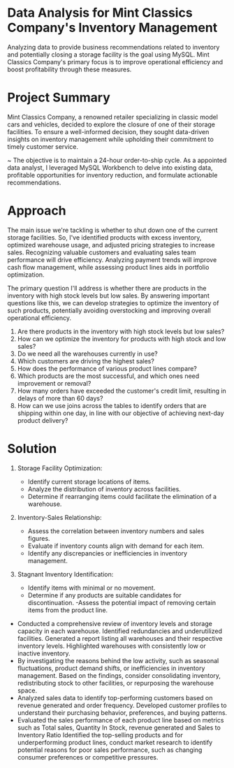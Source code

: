 # Data Analysis for Mint Classics Company's Inventory Management
Analyzing data to provide business recommendations related to inventory and potentially closing a storage facility is the goal using MySQL. Mint Classics Company's primary focus is to improve operational efficiency and boost profitability through these measures.

# Project Summary
Mint Classics Company, a renowned retailer specializing in classic model cars and vehicles, decided to explore the closure of one of their storage facilities. To ensure a well-informed decision, they sought data-driven insights on inventory management while upholding their commitment to timely customer service. 

~ The objective is to maintain a 24-hour order-to-ship cycle. As a appointed data analyst, I leveraged MySQL Workbench to delve into existing data, profitable opportunities for inventory reduction, and formulate actionable recommendations.

# Approach 
The main issue we're tackling is whether to shut down one of the current storage facilities. So, I've identified products with excess inventory, optimized warehouse usage, and adjusted pricing strategies to increase sales. Recognizing valuable customers and evaluating sales team performance will drive efficiency. Analyzing payment trends will improve cash flow management, while assessing product lines aids in portfolio optimization. 

The primary question I'll address is whether there are products in the inventory with high stock levels but low sales. By answering important questions like this, we can develop strategies to optimize the inventory of such products, potentially avoiding overstocking and improving overall operational efficiency.
1. Are there products in the inventory with high stock levels but low sales?
2. How can we optimize the inventory for products with high stock and low sales?
3. Do we need all the warehouses currently in use?
4. Which customers are driving the highest sales?
5. How does the performance of various product lines compare?
6. Which products are the most successful, and which ones need improvement or removal?
7. How many orders have exceeded the customer's credit limit, resulting in delays of more than 60 days?
8. How can we use joins across the tables to identify orders that are shipping within one day, in line with our objective of achieving next-day product delivery?

# Solution
1. Storage Facility Optimization:
   - Identify current storage locations of items.
   - Analyze the distribution of inventory across facilities.
   - Determine if rearranging items could facilitate the elimination of a warehouse.

2. Inventory-Sales Relationship:
   - Assess the correlation between inventory numbers and sales figures.
   - Evaluate if inventory counts align with demand for each item.
   - Identify any discrepancies or inefficiencies in inventory management.

3. Stagnant Inventory Identification:
   - Identify items with minimal or no movement.
   - Determine if any products are suitable candidates for discontinuation.
   -Assess the potential impact of removing certain items from the product line.


- Conducted a comprehensive review of inventory levels and storage capacity in each warehouse. Identified redundancies and underutilized facilities. Generated a report listing all warehouses and their respective 
  inventory levels. Highlighted warehouses with consistently low or inactive inventory.
- By investigating the reasons behind the low activity, such as seasonal fluctuations, product demand shifts, or inefficiencies in inventory management. Based on the findings, consider consolidating inventory, 
  redistributing stock to other facilities, or repurposing the warehouse space.
- Analyzed sales data to identify top-performing customers based on revenue generated and order frequency. Developed customer profiles to understand their purchasing behavior, preferences, and buying patterns.
- Evaluated the sales performance of each product line based on metrics such as Total sales, Quantity In Stock, revenue generated and Sales to Inventory Ratio  Identified the top-selling products and for 
  underperforming product lines, conduct market research to identify potential reasons for poor sales performance, such as changing consumer preferences or competitive pressures. 






